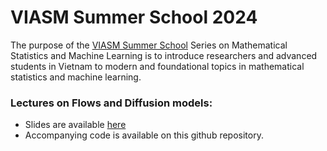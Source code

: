 # VIASM Summer School 2024

The purpose of the [VIASM Summer School](https://viasm.edu.vn/en/hdkh/somsaml2024) Series on Mathematical Statistics and Machine Learning is to introduce researchers and advanced students in Vietnam to modern and foundational topics in mathematical statistics and machine learning.

### Lectures on Flows and Diffusion models:
* Slides are available [here](https://alexxthiery.github.io/viasm_2024/)
* Accompanying code is available on this github repository.
